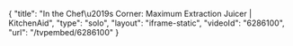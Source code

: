 {
    "title": "In the Chef\u2019s Corner: Maximum Extraction Juicer | KitchenAid",
    "type": "solo",
    "layout": "iframe-static",
    "videoId": "6286100",
    "url": "\/tvpembed\/6286100"
}
